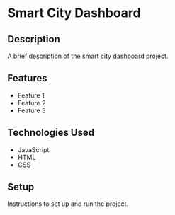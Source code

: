 # Smart City Dashboard

## Description

A brief description of the smart city dashboard project.

## Features

- Feature 1
- Feature 2
- Feature 3

## Technologies Used

- JavaScript
- HTML
- CSS

## Setup

Instructions to set up and run the project.
